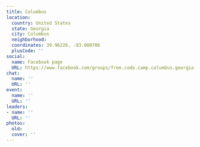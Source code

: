 ```yaml
---
title: Columbus
location:
  country: United States
  state: Georgia
  city: Columbus
  neighborhood: 
  coordinates: 39.96226, -83.000706
  plusCode: ''
social:
  name: Facebook page
  URL: https://www.facebook.com/groups/free.code.camp.columbus.georgia
chat:
  name: ''
  URL: ''
event:
  name: ''
  URL: ''
leaders:
- name: ''
  URL: ''
photos:
  old: 
  cover: ''
---
```

